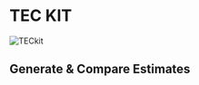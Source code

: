 # TEC KIT

![TECkit](https://user-images.githubusercontent.com/59872081/155613976-a95aa77b-05a4-4bc3-bd3d-9b4ca91d1069.png)


## Generate & Compare Estimates


